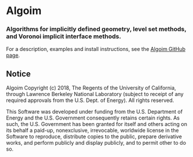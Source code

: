 # Algoim
### Algorithms for implicitly defined geometry, level set methods, and Voronoi implicit interface methods.

For a description, examples and install instructions, see the [Algoim GitHub page](https://algoim.github.io/).

## Notice

Algoim Copyright (c) 2018, The Regents of the University of California,
through Lawrence Berkeley National Laboratory (subject to receipt of any
required approvals from the U.S. Dept. of Energy). All rights reserved.

This Software was developed under funding from the
U.S. Department of Energy and the U.S. Government consequently retains
certain rights. As such, the U.S. Government has been granted for
itself and others acting on its behalf a paid-up, nonexclusive,
irrevocable, worldwide license in the Software to reproduce,
distribute copies to the public, prepare derivative works, and perform
publicly and display publicly, and to permit other to do so.
